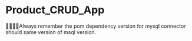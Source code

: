 # Product_CRUD_App
👀👀👀👀Always remember the pom dependency version for  mysql connector should same version of msql version.
